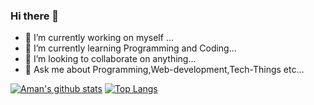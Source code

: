 ### Hi there 👋

- 🔭 I’m currently working on myself ...
- 🌱 I’m currently learning Programming and Coding...
- 👯 I’m looking to collaborate on anything...
- 💬 Ask me about Programming,Web-development,Tech-Things etc...


[![Aman's github stats](https://github-readme-stats.vercel.app/api?username=huntgamer&count_private=true&show_icons=true&theme=swift&hide_rank=false)](https://github.com/huntgamer/github-readme-stats)
[![Top Langs](https://github-readme-stats.vercel.app/api/top-langs/?username=huntgamer)](https://github.com/huntgamer/github-readme-stats)
